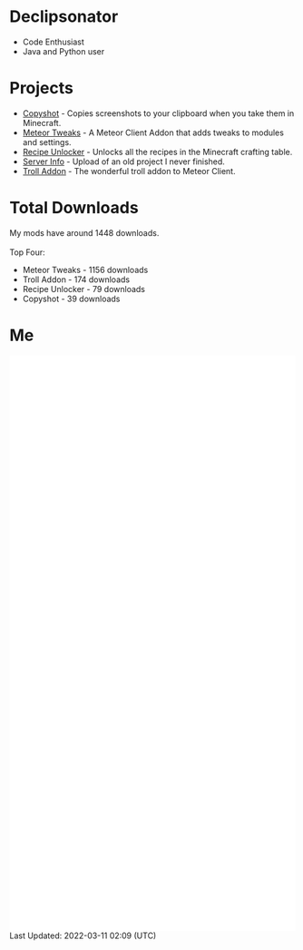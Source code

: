 # Declipsonator
- Code Enthusiast
- Java and Python user
# Projects
- [Copyshot](https://github.com/Declipsonator/Copyshot) - Copies screenshots to your clipboard when you take them in Minecraft.
- [Meteor Tweaks](https://github.com/Declipsonator/Meteor-Tweaks) - A Meteor Client Addon that adds tweaks to modules and settings.
- [Recipe Unlocker](https://github.com/Declipsonator/Recipe-Unlocker) - Unlocks all the recipes in the Minecraft crafting table.
- [Server Info](https://github.com/Declipsonator/Server-Info) - Upload of an old project I never finished.
- [Troll Addon](https://github.com/Declipsonator/Troll-Addon) - The wonderful troll addon to Meteor Client.


# Total Downloads
My mods have around 1448 downloads. \
\
Top Four:
- Meteor Tweaks - 1156 downloads  
- Troll Addon - 174 downloads  
- Recipe Unlocker - 79 downloads  
- Copyshot - 39 downloads  


# Me
<img align="center" src="/github-metrics.svg" alt="Metrics">
Last Updated: 2022-03-11 02:09 (UTC)
